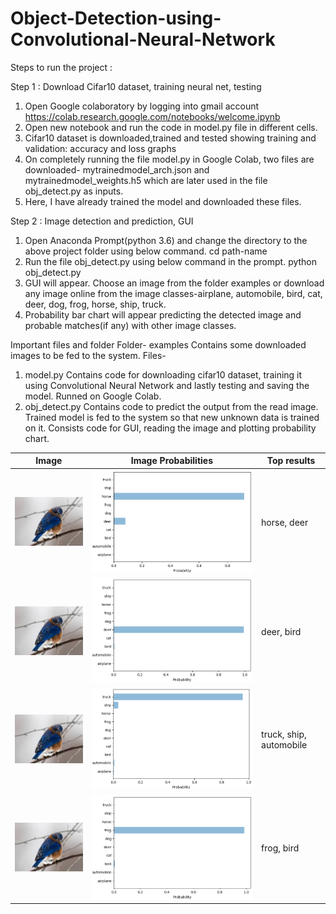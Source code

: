 # Object-Detection-using-Convolutional-Neural-Network

Steps to run the project :

Step 1 : Download Cifar10 dataset, training neural net, testing
1) Open Google colaboratory by logging into gmail account
https://colab.research.google.com/notebooks/welcome.ipynb
2) Open new notebook and run the code in model.py file in different cells.
3) Cifar10 dataset is downloaded,trained and tested showing training and validation: accuracy and loss graphs
3) On completely running the file model.py in Google Colab, two files are downloaded- mytrainedmodel_arch.json and mytrainedmodel_weights.h5 which are later used in the file obj_detect.py as inputs.
4) Here, I have already trained the model and downloaded these files.

Step 2 : Image detection and prediction, GUI
1) Open Anaconda Prompt(python 3.6) and change the directory to the above project folder using below command.
cd path-name
2) Run the file obj_detect.py using below command in the prompt.
python obj_detect.py
3) GUI will appear. Choose an image from the folder examples or download any image online from the image classes-airplane, automobile, bird, cat, deer, dog, frog, horse, ship, truck.
4) Probability bar chart will appear predicting the detected image and probable matches(if any) with other image classes.

Important files and folder
Folder- examples
	Contains some downloaded images to be fed to the system.
Files-
1) model.py
	Contains code for downloading cifar10 dataset, training it using Convolutional Neural Network and lastly testing and saving the model. Runned on Google Colab.
2) obj_detect.py
	Contains code to predict the output from the read image. Trained model is fed to the system so that new unknown data is trained on it. Consists code for GUI, reading the image and plotting probability chart.


| Image                                 | Image Probabilities                | Top results                |
|---------------------------------------|------------------------------------|----------------------------|
|<img src="sample/download (8).jpg">    |<img src="sample/plot1.png">        | horse, deer                |
|<img src="sample/download (8).jpg">            |<img src="sample/plot2.png">        | deer, bird                 |
|<img src="sample/download (8).jpg">           |<img src="sample/plot3.png">        | truck, ship, automobile    |
|<img src="sample/download (8).jpg">            |<img src="sample/plot4.png">        | frog, bird                 |

